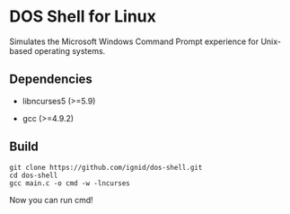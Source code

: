 # DOS Shell for Linux

Simulates the Microsoft Windows Command Prompt experience for Unix-based operating systems.

## Dependencies

* libncurses5 (>=5.9)

* gcc (>=4.9.2)

## Build

```
git clone https://github.com/ignid/dos-shell.git
cd dos-shell
gcc main.c -o cmd -w -lncurses
```

Now you can run cmd!